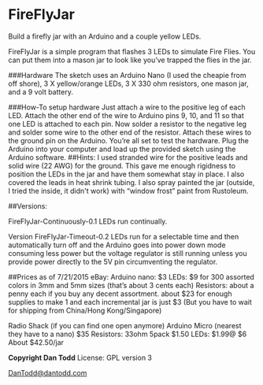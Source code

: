 # FireFlyJar
Build a firefly jar with an Arduino and a couple yellow LEDs.

FireFlyJar is a simple program that flashes 3 LEDs to simulate Fire Flies. You can put them into a mason jar to look like you’ve trapped the flies in the jar. 

###Hardware
The sketch uses an Arduino Nano (I used the cheapie from off shore), 3 X yellow/orange LEDs, 3 X 330 ohm resistors, one mason jar, and a 9 volt battery.


###How-To setup hardware
Just attach a wire to the positive leg of each LED. Attach the other end of the wire to Arduino pins 9, 10, and 11 so that one LED is attached to each pin. Now solder a resistor to the negative leg and solder some wire to the other end of the resistor. Attach these wires to the ground pin on the Arduino. You’re all set to test the hardware. Plug the Arduino into your computer and load up the provided sketch using the Arduino software. 
	##Hints:
I used stranded wire for the positive leads and solid wire (22 AWG) for the ground. This gave me enough rigidness to position the LEDs in the jar and have them somewhat stay in place. I also covered the leads in heat shrink tubing. I also spray painted the jar (outside, I tried the inside, it didn't work) with “window frost” paint from Rustoleum.


##Versions:

FireFlyJar-Continuously-0.1 
LEDs run continually.


Version FireFlyJar-Timeout-0.2
LEDs run for a selectable time and then automatically turn off and the Arduino goes into power down mode consuming less power but the voltage regulator is still running unless you provide power directly to the 5V pin circumventing the regulator.




##Prices as of 7/21/2015
eBay:
Arduino nano: $3
LEDs: $9 for 300 assorted colors in 3mm and 5mm sizes (that’s about 3 cents each)
Resistors: about a penny each if you buy any decent assortment.
about $23 for enough supplies to make 1 and each incremental jar is just $3 (But you have to wait for shipping from China/Hong Kong/Singapore)

Radio Shack (if you can find one open anymore)
Arduino Micro (nearest they have to a nano) $35
Resistors: 33ohm 5pack $1.50
LEDs: $1.99@ $6
About $42.50/jar


**Copyright Dan Todd**
License: GPL version 3

DanTodd@dantodd.com

